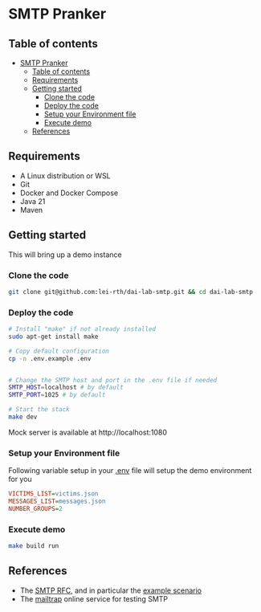 # SMTP Pranker

## Table of contents
- [SMTP Pranker](#smtp-pranker)
  - [Table of contents](#table-of-contents)
  - [Requirements](#requirements)
  - [Getting started](#getting-started)
    - [Clone the code](#clone-the-code)
    - [Deploy the code](#deploy-the-code)
    - [Setup your Environment file](#setup-your-environment-file)
    - [Execute demo](#execute-demo)
  - [References](#references)

## Requirements

* A Linux distribution or WSL
* Git
* Docker and Docker Compose
* Java 21
* Maven

## Getting started
This will bring up a demo instance

### Clone the code

```bash
git clone git@github.com:lei-rth/dai-lab-smtp.git && cd dai-lab-smtp
```

### Deploy the code

```bash
# Install "make" if not already installed
sudo apt-get install make 

# Copy default configuration
cp -n .env.example .env


# Change the SMTP host and port in the .env file if needed
SMTP_HOST=localhost # by default
SMTP_PORT=1025 # by default

# Start the stack 
make dev
```

Mock server is available at http://localhost:1080

### Setup your Environment file

Following variable setup in your [.env](.env) file will setup the demo environment for you

```ini
VICTIMS_LIST=victims.json
MESSAGES_LIST=messages.json
NUMBER_GROUPS=2
```

### Execute demo

```bash
make build run
```

References
----------

* The [SMTP RFC](<https://tools.ietf.org/html/rfc5321#appendix-D>), and in particular the [example scenario](<https://tools.ietf.org/html/rfc5321#appendix-D>)
* The [mailtrap](<https://mailtrap.io/>) online service for testing SMTP
